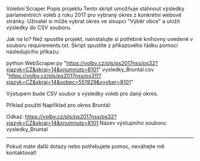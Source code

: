Volební Scraper
Popis projektu
Tento skript umožňuje stáhnout výsledky parlamentních voleb z roku 2017 pro vybraný okres z konkrétní webové stránky. Uživatel si může vybrat okres ve sloupci "Výběr obce" a uložit výsledky do CSV souboru.

Jak na to?
Než spustíte projekt, nainstalujte si potřebné knihovny uvedené v souboru requirements.txt. Skript spustíte z příkazového řádku pomocí následujícího příkazu:

python WebScraper.py "https://volby.cz/pls/ps2017nss/ps32?xjazyk=CZ&xkraj=14&xnumnuts=8101" vysledky_Bruntal.csv "https://volby.cz/pls/ps2017nss/ps311?xjazyk=CZ&xkraj=14&xobec=551929&xvyber=8101"


Výstupem bude CSV soubor s výsledky voleb pro daný okres.

Příklad použití
Například pro okres Bruntál:

Odkaz: https://volby.cz/pls/ps2017nss/ps32?xjazyk=CZ&xkraj=14&xnumnuts=8101
Název výstupního souboru: vysledky_Bruntal

---

Pokud máte další dotazy nebo potřebujete pomoc, neváhejte mě kontaktovat!
